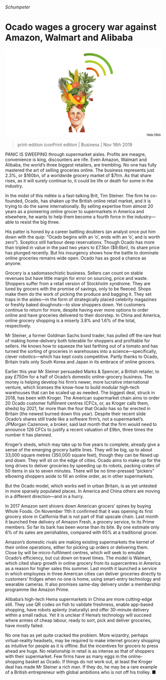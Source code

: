 ###### Schumpeter

# Ocado wages a grocery war against Amazon, Walmart and Alibaba 

![image](images/20191116_WBD000_0.jpg) 

> print-edition iconPrint edition | Business | Nov 16th 2019 

PANIC IS SWEEPING through supermarket aisles. Profits are meagre, convenience is king, discounters are rife. Even Amazon, Walmart and Alibaba, the world’s three biggest retailers, are trembling. No one has fully mastered the art of selling groceries online. The business represents just 2.3%, or $160bn, of a worldwide grocery market of $7trn. As that share rises, as it will surely continue to, it could be life or death for some in the industry. 

In the midst of this mêlée is a fast-talking Brit, Tim Steiner. The firm he co-founded, Ocado, has shaken up the British online retail market, and it is trying to do the same internationally. By selling expertise from almost 20 years as a pioneering online grocer to supermarkets in America and elsewhere, he wants to help them become a fourth force in the industry—able to resist the big three. 

His patter is honed by a career battling doubters (an analyst once put him down with the quip: “Ocado begins with an ‘o’, ends with an ‘o’, and is worth zero”). Sceptics still harbour deep reservations. Though Ocado has more than tripled in value in the past two years to £7.5bn ($9.6bn), its share price has plunged recently. But his insurgency shows how the battle to dominate online groceries remains wide open. Ocado has as good a chance as anyone. 

Grocery is a sadomasochistic business. Sellers can count on stable revenues but have little margin for error on sourcing, price and waste. Shoppers suffer from a retail version of Stockholm syndrome. They are lured by grocers with the promise of savings, only to be fleeced. Shops make them do the work of picking the produce and bagging it. They set traps in the aisles—in the form of strategically placed celebrity magazines or freshly baked doughnuts—to slow shoppers down. Yet customers continue to return for more, despite having ever more options to order online and have groceries delivered to their doorstep. In China and America, online grocery shopping is a miserly 3.8% and 1.6% of the total, respectively. 

Mr Steiner, a former Goldman Sachs bond trader, has pulled off the rare feat of making home-delivery both tolerable for shoppers and profitable for sellers. He knows how to squeeze the last farthing out of a tomato and has turned the sorting of groceries in warehouses into a science—specifically, clever robotics—which has kept costs competitive. Partly thanks to Ocado, Britain trails only South Korea and Japan in its embrace of online grocers. 

Earlier this year Mr Steiner persuaded Marks & Spencer, a British retailer, to pay £750m for a half of Ocado’s domestic online-grocery business. The money is helping develop his firm’s newer, more lucrative international venture, which licenses the know-how to build modular high-tech warehouses that can be scaled up as needed. The biggest deal, struck in 2018, has been with Kroger. The American supermarket chain aims to order 20 Ocado customer fulfilment centres (CFCs, or, as Kroger calls them, sheds) by 2021, far more than the four that Ocado has so far erected in Britain (the newest burned down this year). Despite their recent slide Ocado’s shares still trade like a software firm’s, not a supermarket’s. JPMorgan Cazenove, a broker, said last month that the firm would need to announce 126 CFCs to justify a recent valuation of £9bn, three times the number it has planned. 

Kroger’s sheds, which may take up to five years to complete, already give a sense of the emerging grocery battle lines. They will be big, up to about 33,000 square metres (350,000 square feet), though they can be flexed up and down. They will sit on the edge of cities. Ocado aims to make up for the long drives to deliver groceries by speeding up its robots, packing crates of 50 items in six to seven minutes. There will be no time-pressed “pickers” elbowing shoppers aside to fill an online order, as in other supermarkets. 

But the Ocado model, which works well in urban Britain, is as yet untested in more sparsely populated places. In America and China others are moving in a different direction—and in a hurry. 

In 2017 Amazon sent shivers down American grocers’ spines by buying Whole Foods. On November 11th it confirmed that it was opening its first grocery store in California that is not part of that upscale chain. Last month it launched free delivery of Amazon Fresh, a grocery service, to its Prime members. So far its bark has been worse than its bite. By one estimate only 6% of its sales are perishables, compared with 65% at a traditional grocer. 

Amazon’s domestic rivals are making existing supermarkets the kernel of their online operations, either for picking up orders or delivering them. Close by will be micro-fulfilment centres, which will seek to emulate Ocado’s efficiency, but cut down on travel times. The model is Walmart, which cited sharp growth in online grocery from its supercentres in America as a reason for higher sales this summer. Last month it launched a service in which employees in three American cities can deliver groceries directly to customers’ fridges when no one is home, using smart-entry technology and wearable cameras. It also promises same-day delivery under a membership programme like Amazon Prime. 

Alibaba’s high-tech Hema supermarkets in China are more cutting-edge still. They use QR codes on fish to validate freshness, enable app-based shopping, have robots aplenty (naturally) and offer 30-minute delivery within a small radius. Yet it is unclear if Hema’s technology will succeed where armies of cheap labour, ready to sort, pick and deliver groceries, have mostly failed. 

No one has as yet quite cracked the problem. More wizardry, perhaps virtual-reality headsets, may be required to make internet grocery shopping as intuitive for people as it is offline. But the incentives for grocers to press ahead are huge. No relationship in retail is as intense as that of shoppers with their supermarket. Few firms have as many eggs in the online-shopping basket as Ocado. If things do not work out, at least the Kroger deal has made Mr Steiner a rich man. If they do, he may be a rare example of a British entrepreneur with global ambitions who is not off his trolley. ■ 

